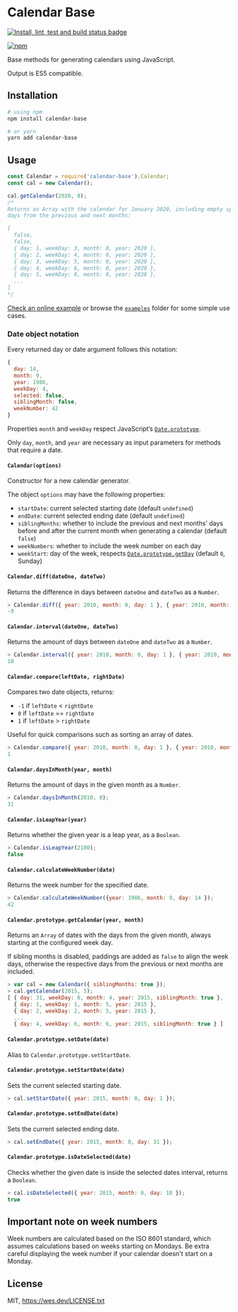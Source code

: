 # Calendar Base

<a href="https://github.com/WesSouza/calendar-base/actions?query=branch%3Amaster+workflow%3A%22CI%20Tests"><img src="https://github.com/WesSouza/calendar-base/workflows/CI%20Tests/badge.svg" alt="Install, lint, test and build status badge"></a>

[![npm](https://nodei.co/npm/calendar-base.png)](https://nodei.co/npm/calendar-base/)

Base methods for generating calendars using JavaScript.

Output is ES5 compatible.

## Installation

```bash
# using npm
npm install calendar-base

# or yarn
yarn add calendar-base
```

## Usage

```js
const Calendar = require('calendar-base').Calendar;
const cal = new Calendar();

cal.getCalendar(2020, 0);
/*
Returns an Array with the calendar for January 2020, including empty spaces for
days from the previous and next months:

[
  false,
  false,
  { day: 1, weekDay: 3, month: 0, year: 2020 },
  { day: 2, weekDay: 4, month: 0, year: 2020 },
  { day: 3, weekDay: 5, month: 0, year: 2020 },
  { day: 4, weekDay: 6, month: 0, year: 2020 },
  { day: 5, weekDay: 0, month: 0, year: 2020 },
  ...
]
*/
```

[Check an online example](https://npm.runkit.com/calendar-base) or browse the
[`examples`](./examples/) folder for some simple use cases.

### Date object notation

Every returned day or date argument follows this notation:

```js
{
  day: 14,
  month: 9,
  year: 1986,
  weekDay: 4,
  selected: false,
  siblingMonth: false,
  weekNumber: 42
}
```

Properties `month` and `weekDay` respect JavaScript’s
[`Date.prototype`](https://developer.mozilla.org/en-US/docs/Web/JavaScript/Reference/Global_Objects/Date/prototype).

Only `day`, `month`, and `year` are necessary as input parameters for methods
that require a date.

#### `Calendar(options)`

Constructor for a new calendar generator.

The object `options` may have the following properties:

- `startDate`: current selected starting date (default `undefined`)
- `endDate`: current selected ending date (default `undefined`)
- `siblingMonths`: whether to include the previous and next months’ days before
  and after the current month when generating a calendar (default `false`)
- `weekNumbers`: whether to include the week number on each day
- `weekStart`: day of the week, respects
  [`Date.prototype.getDay`](https://developer.mozilla.org/en-US/docs/Web/JavaScript/Reference/Global_Objects/Date/getDay) (default `0`, Sunday)

#### `Calendar.diff(dateOne, dateTwo)`

Returns the difference in days between `dateOne` and `dateTwo` as a `Number`.

```js
> Calendar.diff({ year: 2010, month: 0, day: 1 }, { year: 2010, month: 0, day: 10 });
-9
```

#### `Calendar.interval(dateOne, dateTwo)`

Returns the amount of days between `dateOne` and `dateTwo` as a `Number`.

```js
> Calendar.interval({ year: 2010, month: 0, day: 1 }, { year: 2010, month: 0, day: 10 });
10
```

#### `Calendar.compare(leftDate, rightDate)`

Compares two date objects, returns:

- `-1` if `leftDate` < `rightDate`
- `0` if `leftDate` == `rightDate`
- `1` if `leftDate` > `rightDate`

Useful for quick comparisons such as sorting an array of dates.

```js
> Calendar.compare({ year: 2010, month: 0, day: 1 }, { year: 2010, month: 0, day: 10 });
1
```

#### `Calendar.daysInMonth(year, month)`

Returns the amount of days in the given month as a `Number`.

```js
> Calendar.daysInMonth(2010, 0);
31
```

#### `Calendar.isLeapYear(year)`

Returns whether the given year is a leap year, as a `Boolean`.

```js
> Calendar.isLeapYear(2100);
false
```

#### `Calendar.calculateWeekNumber(date)`

Returns the week number for the specified date.

```js
> Calendar.calculateWeekNumber({year: 1986, month: 9, day: 14 });
42
```

#### `Calendar.prototype.getCalendar(year, month)`

Returns an `Array` of dates with the days from the given month, always starting
at the configured week day.

If sibling months is disabled, paddings are added as `false` to align the week
days, otherwise the respective days from the previous or next months are
included.

```js
> var cal = new Calendar({ siblingMonths: true });
> cal.getCalendar(2015, 5);
[ { day: 31, weekDay: 0, month: 4, year: 2015, siblingMonth: true },
  { day: 1, weekDay: 1, month: 5, year: 2015 },
  { day: 2, weekDay: 2, month: 5, year: 2015 },
  ...
  { day: 4, weekDay: 6, month: 6, year: 2015, siblingMonth: true } ]
```

#### `Calendar.prototype.setDate(date)`

Alias to `Calendar.prototype.setStartDate`.

#### `Calendar.prototype.setStartDate(date)`

Sets the current selected starting date.

```js
> cal.setStartDate({ year: 2015, month: 0, day: 1 });
```

#### `Calendar.prototype.setEndDate(date)`

Sets the current selected ending date.

```js
> cal.setEndDate({ year: 2015, month: 0, day: 31 });
```

#### `Calendar.prototype.isDateSelected(date)`

Checks whether the given date is inside the selected dates interval, returns a
`Boolean`.

```js
> cal.isDateSelected({ year: 2015, month: 0, day: 10 });
true
```

## Important note on week numbers

Week numbers are calculated based on the ISO 8601 standard, which assumes
calculations based on weeks starting on Mondays. Be extra careful displaying the
week number if your calendar doesn't start on a Monday.

## License

MIT, https://wes.dev/LICENSE.txt
